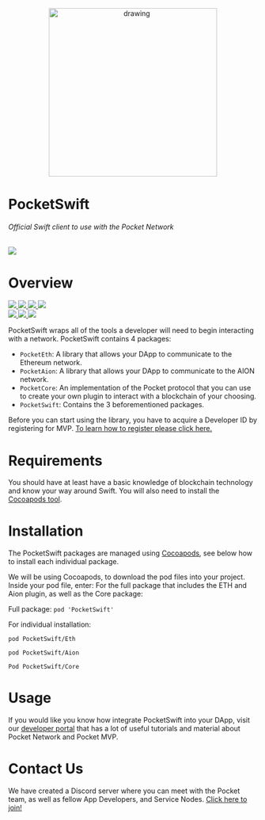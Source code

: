 <div align="center">
  <a href="https://www.pokt.network">
    <img src="https://pokt.network/wp-content/uploads/2018/12/Logo-488x228-px.png" alt="drawing" width="340"/>
  </a>
</div>
<h1 align="left">PocketSwift</h1>
<h6 align="left">Official Swift client to use with the Pocket Network</h6>
<div align="lef">
  <a  href="https://swift.org/">
    <img src="https://img.shields.io/badge/swift-reference-yellow.svg"/>
  </a>
</div>

<h1 align="left">Overview</h1>
  <div align="left">
    <a  href="https://github.com/pokt-network/pocket-swift/releases">
      <img src="https://img.shields.io/github/release-pre/pokt-network/pocket-swift.svg"/>
    </a>
    <a href="https://circleci.com/gh/pokt-network/pocket-swift/tree/master">
      <img src="https://circleci.com/gh/pokt-network/pocket-swift/tree/master.svg?style=svg"/>
    </a>
    <a  href="https://github.com/pokt-network/pocket-swift/pulse">
      <img src="https://img.shields.io/github/contributors/pokt-network/pocket-swift.svg"/>
    </a>
    <a href="https://opensource.org/licenses/MIT">
      <img src="https://img.shields.io/badge/License-MIT-blue.svg"/>
    </a>
    <br >
    <a href="https://github.com/pokt-network/pocket-swift/pulse">
      <img src="https://img.shields.io/github/last-commit/pokt-network/pocket-swift.svg"/>
    </a>
    <a href="https://github.com/pokt-network/pocket-swift/pulls">
      <img src="https://img.shields.io/github/issues-pr/pokt-network/pocket-swift.svg"/>
    </a>
    <a href="https://github.com/pokt-network/pocket-swift/issues">
      <img src="https://img.shields.io/github/issues-closed/pokt-network/pocket-swift.svg"/>
    </a>
</div>

PocketSwift wraps all of the tools a developer will need to begin interacting with a network. PocketSwift contains 4 packages:

- `PocketEth`: A library that allows your DApp to communicate to the Ethereum network.
- `PocketAion`: A library that allows your DApp to communicate to the AION network.
- `PocketCore`: An implementation of the Pocket protocol that you can use to create your own plugin to interact with a blockchain of your choosing.
- `PocketSwift`: Contains the 3 beforementioned packages.

Before you can start using the library, you have to acquire a Developer ID by registering for MVP. [To learn how to register please click here.](https://pocket-network.readme.io/docs/how-to-participate#section-for-developers)

<h1 align="left">Requirements</h1>

You should have at least have a basic knowledge of blockchain technology and know your way around Swift. You will also need to install the [Cocoapods tool](https://guides.cocoapods.org/using/getting-started.html).

<h1 align="left">Installation</h1>

The PocketSwift packages are managed using [Cocoapods](https://cocoapods.org/), see below how to install each individual package.

We will be using Cocoapods, to download the pod files into your project. Inside your pod file, enter: 
For the full package that includes the ETH and Aion plugin, as well as the Core package:

Full package: 
`pod 'PocketSwift'`

For individual installation:

`pod PocketSwift/Eth`

`pod PocketSwift/Aion`

`Pod PocketSwift/Core`

<h1 align="left">Usage</h1>

If you would like you know how integrate PocketSwift into your DApp, visit our [developer portal](https://pocket-network.readme.io/) that has a lot of useful tutorials and material about Pocket Network and Pocket MVP. 

<h1 align="left">Contact Us</h1>

We have created a Discord server where you can meet with the Pocket team, as well as fellow App Developers, and Service Nodes. [Click here to join!]()
